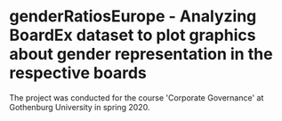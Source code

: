 # genderRatiosEurope - Analyzing BoardEx dataset to plot graphics about gender representation in the respective boards

The project was conducted for the course 'Corporate Governance' at Gothenburg University in spring 2020.
